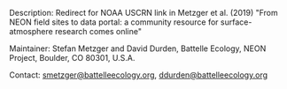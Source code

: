 Description: Redirect for NOAA USCRN link in Metzger et al. (2019) "From NEON field sites to data portal: a community resource for surface-atmosphere research comes online"

Maintainer: Stefan Metzger and David Durden, Battelle Ecology, NEON Project, Boulder, CO 80301, U.S.A.

Contact: smetzger@battelleecology.org, ddurden@battelleecology.org

